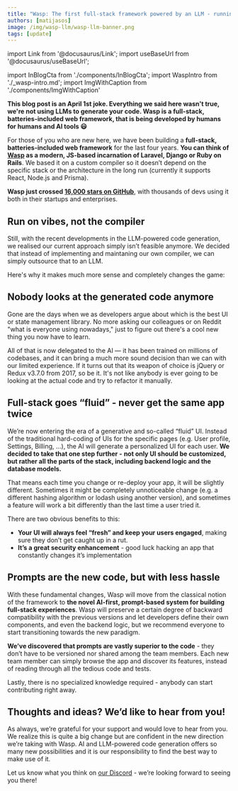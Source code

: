 ```yaml
---
title: "Wasp: The first full-stack framework powered by an LLM - running on vibes, not a compiler"
authors: [matijasos]
image: /img/wasp-llm/wasp-llm-banner.png
tags: [update]
---
```


import Link from '@docusaurus/Link';
import useBaseUrl from '@docusaurus/useBaseUrl';

import InBlogCta from './components/InBlogCta';
import WaspIntro from './_wasp-intro.md';
import ImgWithCaption from './components/ImgWithCaption'

**This blog post is an April 1st joke. Everything we said here wasn't true, we're not using LLMs to generate your code. Wasp is a full-stack, batteries-included web framework, that is being developed by humans for humans and AI tools 😃**

For those of you who are new here, we have been building a **full-stack, batteries-included web framework** for the last four years. **You can think of [Wasp](https://github.com/wasp-lang/wasp) as a modern, JS-based incarnation of Laravel, Django or Ruby on Rails**. We based it on a custom compiler so it doesn’t depend on the specific stack or the architecture in the long run (currently it supports React, Node.js and Prisma).

**Wasp just crossed [16,000 stars on GitHub](https://github.com/wasp-lang/wasp)**, with thousands of devs using it both in their startups and enterprises.

## Run on vibes, not the compiler

Still, with the recent developments in the LLM-powered code generation, we realised our current approach simply isn’t feasible anymore. We decided that instead of implementing and maintaning our own compiler, we can simply outsource that to an LLM.

<ImgWithCaption alt="Wasp AI-first diagram" source="img/wasp-llm/wasp-ai-first-diagram.png" caption="Let's get these vibes a'goin'." />

Here's why it makes much more sense and completely changes the game:

## Nobody looks at the generated code anymore

<ImgWithCaption alt="jQuery code example" source="img/wasp-llm/jquery-code-example.png" caption="Let's face it - this is what it's gonna be." />

Gone are the days when we as developers argue about which is the best UI or state management library. No more asking our colleagues or on Reddit "what is everyone using nowadays," just to figure out there's a cool new thing you now have to learn.

All of that is now delegated to the AI — it has been trained on millions of codebases, and it can bring a much more sound decision than we can with our limited experience. If it turns out that its weapon of choice is jQuery or Redux v3.7.0 from 2017, so be it. It's not like anybody is ever going to be looking at the actual code and try to refactor it manually.

## Full-stack goes “fluid” - never get the same app twice

We’re now entering the era of a generative and so-called “fluid” UI. Instead of the traditional hard-coding of UIs for the specific pages (e.g. User profile, Settings, Billing, …), the AI will generate a personalized UI for each user. **We decided to take that one step further -** **not only UI should be customized, but rather all the parts of the stack, including backend logic and the database models.**

That means each time you change or re-deploy your app, it will be slightly different. Sometimes it might be completely unnoticeable change (e.g. a different hashing algorithm or lodash using another version), and sometimes a feature will work a bit differently than the last time a user tried it.

There are two obvious benefits to this:

- **Your UI will always feel “fresh” and keep your users engaged**, making sure they don’t get caught up in a rut.
- **It’s a great security enhancement** - good luck hacking an app that constantly changes it’s implementation

## Prompts are the new code, but with less hassle

<ImgWithCaption alt="prompts > coe" source="img/wasp-llm/give-me-auth.png" caption="Code is so 2024. Embrace the prompt." />

With these fundamental changes, Wasp will move from the classical notion of the framework to **the novel AI-first, prompt-based system for building full-stack experiences**. Wasp will preserve a certain degree of backward compatibility with the previous versions and let developers define their own components, and even the backend logic, but we recommend everyone to start transitioning towards the new paradigm.

**We’ve discovered that prompts are vastly superior to the code** - they don’t have to be versioned nor shared among the team members. Each new team member can simply browse the app and discover its features, instead of reading through all the tedious code and tests.

Lastly, there is no specialized knowledge required - anybody can start contributing right away.

## Thoughts and ideas? We’d like to hear from you!

As always, we’re grateful for your support and would love to hear from you. We realize this is quite a big change but are confident in the new direction we’re taking with Wasp. AI and LLM-powered code generation offers so many new possibilities and it is our responsibility to find the best way to make use of it.

Let us know what you think on [our Discord](https://discord.gg/rzdnErX) - we’re looking forward to seeing you there!
